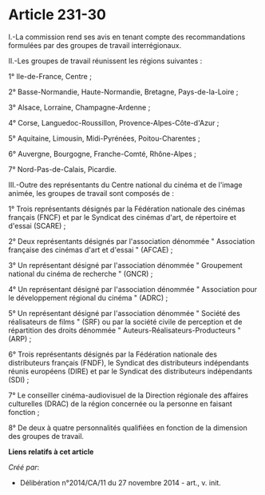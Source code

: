 # Article 231-30

I.-La commission rend ses avis en tenant compte des recommandations formulées par des groupes de travail interrégionaux. 

II.-Les groupes de travail réunissent les régions suivantes : 

1° Ile-de-France, Centre ; 

2° Basse-Normandie, Haute-Normandie, Bretagne, Pays-de-la-Loire ; 

3° Alsace, Lorraine, Champagne-Ardenne ; 

4° Corse, Languedoc-Roussillon, Provence-Alpes-Côte-d'Azur ; 

5° Aquitaine, Limousin, Midi-Pyrénées, Poitou-Charentes ; 

6° Auvergne, Bourgogne, Franche-Comté, Rhône-Alpes ; 

7° Nord-Pas-de-Calais, Picardie. 

III.-Outre des représentants du Centre national du cinéma et de l'image animée, les groupes de travail sont composés de : 

1° Trois représentants désignés par la Fédération nationale des cinémas français (FNCF) et par le Syndicat des cinémas d'art,
de répertoire et d'essai (SCARE) ; 

2° Deux représentants désignés par l'association dénommée " Association française des cinémas d'art et d'essai " (AFCAE) ; 

3° Un représentant désigné par l'association dénommée " Groupement national du cinéma de recherche " (GNCR) ; 

4° Un représentant désigné par l'association dénommée " Association pour le développement régional du cinéma " (ADRC) ; 

5° Un représentant désigné par l'association dénommée " Société des réalisateurs de films " (SRF) ou par la société civile de
perception et de répartition des droits dénommée " Auteurs-Réalisateurs-Producteurs " (ARP) ; 

6° Trois représentants désignés par la Fédération nationale des distributeurs français (FNDF), le Syndicat des distributeurs
indépendants réunis européens (DIRE) et par le Syndicat des distributeurs indépendants (SDI) ; 

7° Le conseiller cinéma-audiovisuel de la Direction régionale des affaires culturelles (DRAC) de la région concernée ou la
personne en faisant fonction ; 

8° De deux à quatre personnalités qualifiées en fonction de la dimension des groupes de travail.

**Liens relatifs à cet article**

_Créé par_:

  - Délibération n°2014/CA/11 du 27 novembre 2014 - art., v. init.
